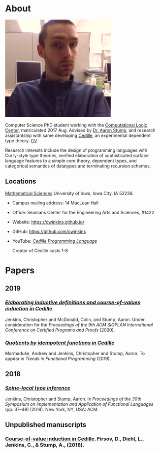 

# About

![img](assets/me.jpg)

Computer Science PhD student working with the [Computational Logic Center](http://clc.cs.uiowa.edu/),
matriculated 2017 Aug. Advised by [Dr. Aaron Stump](http://homepage.divms.uiowa.edu/~astump/), and research assistantship
with same developing [Cedille](https://cedille.github.io/), an experimental dependent type theory. [CV](assets/cv.pdf).

Research interests include the design of programming languages with
Curry-style type theories, verified elaboration of sophisticated surface language
features to a simple core theory, dependent types, and categorical semantics
of datatypes and terminating recursion schemes.


## Locations

[Mathematical Sciences](http://www.divms.uiowa.edu/) University of Iowa, Iowa City, IA 52236.

-   Campus mailing address: 14 MacLean Hall
-   Office: Seamans Center for the Engineering Arts and Sciences, #1422
-   Website: <https://cwjnkins.github.io/>
-   GitHub: <https://github.com/cwjnkins>
-   YouTube: *[Cedille Programming Language](https://www.youtube.com/channel/UCfV0BJz4nltlj-4yWNZ34lw)*
    
    Creator of Cedille casts 1-8


# Papers


## 2019


### *[Elaborating inductive definitions and course-of-values induction in Cedille](assets/JMS20_Elaborating-Inductive-Definitions-and-COV-Induction-Cedille.pdf)*

Jenkins, Christopher and McDonald, Colin, and Stump, Aaron. Under
consideration for the *Proceedings of the 9th ACM SIGPLAN International
Conference on Certified Programs and Proofs* (2020).


### *[Quotients by idempotent functions in Cedille](assets/MJS19_Quotients-Idempotent-Functions-Cedille.pdf)*

Marmaduke, Andrew and Jenkins, Christopher and Stump, Aaron. To appear in
*Trends in Functional Programming* (2019).


## 2018


### *[Spine-local type inference](assets/JS18_Spine-local.pdf)*

Jenkins, Christopher and Stump, Aaron. In *Proceedings of the 30th Symposium
on Implementation and Application of Functional Languages* (pp. 37–48)
(2018). New York, NY, USA: ACM.


## Unpublished manuscripts


### [Course-of-value induction in Cedille](assets/FDJS18_CoV-Ind.pdf). Firsov, D., Diehl, L., Jenkins, C., & Stump, A., (2018).

